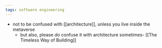 ```yaml
---
tags: software engineering
---
```


- not to be confused with [[architecture]], unless you live inside the metaverse
	- but also, please *do* confuse it with architecture sometimes- [[The Timeless Way of Building]]